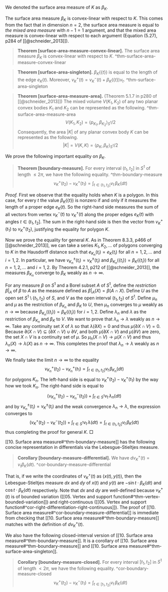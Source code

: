 We denoted the surface area measure of $K$ as $\beta_K$.

The surface area measure $\beta_K$ is convex-linear with respect to $K$. This comes from the fact that in dimension $n=2$, the surface area measure is equal to _the mixed area measure_ with $n-1 = 1$ argument, and that the mixed area measure is convex-linear with respect to each argument (Equation (5.27), p284 of [[@schneider_2013]]).

> __Theorem [surface-area-measure-convex-linear].__ The surface area measure $\beta_K$ is convex-linear with respect to $K$. ^thm-surface-area-measure-convex-linear

> __Theorem [surface-area-singleton].__ $\beta_K(\left\{ t \right\})$ is equal to the length of the edge $e_K(t)$. Moreover, $v_K^+(t) = v_K^-(t) + \beta_K(\left\{ t \right\}) v_t$. ^thm-surface-area-singleton

> __Theorem [surface-area-measure-area].__ (Theorem 5.1.7 in p280 of [[@schneider_2013]]) The mixed volume $V(K_1, K_2)$ of any two planar convex bodies $K_1$ and $K_2$ can be represented as the following. ^thm-surface-area-measure-area
$$
V(K_1, K_2) = \left< p_{K_1}, \beta_{K_2} \right>_{S^1} / 2
$$
> Consequently, the area $|K|$ of any planar convex body $K$ can be represented as the following.
$$
|K| = V(K, K) = \left< p_K, \beta_K \right>_{S^1} / 2
$$

We prove the following important equality on $\beta_K$.

> __Theorem [boundary-measure].__ For every interval $(t_1, t_2]$ in $S^1$ of length $\leq 2\pi$, we have the following equality. ^thm-boundary-measure
$$
v_K^+(t_2) - v_K^+(t_1) = \int_{t \in (t_1, t_2]} v_t \, \beta_K(dt)
$$

_Proof._ First we observe that the equality holds when $K$ is a polygon. In this case, for every $t$ the value $\beta_K(\left\{ t \right\})$ is nonzero if and only if it measures the length of a proper edge $e_K(t)$. So the right-hand side measures the sum of all vectors from vertex $v_K^-(t)$ to $v_K^+(t)$ along the proper edges $e_K(t)$ with angles $t \in (t_1, t_2]$. The sum in the right-hand side is then the vector from $v_K^+(t_1)$ to $v_K^+(t_2)$, justifying the equality for polygon $K$.  

Now we prove the equality for general $K$. As in Theorem 8.3.3, p466 of [[@schneider_2013]], we can take a series $K_1, K_2, \dots$ of polygons converging to $K$ in the Hausdorff distance such that $e_{K_n}(t_i) = e_{K}(t_i)$ for all $n = 1, 2, \dots$ and $i = 1, 2$. In particular, we have $v_{K_n}^{\pm}(t_i) = v_{K}^{\pm}(t_i)$ and $\beta_{K_n}(\{t_i\}) = \beta_{K}(\{t_i\})$ for all $n = 1, 2, \dots$ and $i = 1, 2$. By Theorem 4.2.1, p212 of [[@schneider_2013]], the measures $\beta_{K_n}$ converge to $\beta_K$ weakly as $n \to \infty$.

For any measure $\beta$ on $S^1$ and a Borel subset $A$ of $S^1$, define the _restriction_ $\beta|_A$ of $\beta$ to $A$ as the measure defined as $\beta|_A(X) = \beta(A \cap X)$. Define $U$ as the open set $S^1 \setminus \left\{ t_1, t_2 \right\}$ of $S$, and $V$ as the open interval $(t_1, t_2)$ of $S^1$. Define $\mu_n$ and $\mu$ as the restriction of $\beta_{K_n}$ and $\beta_K$ to $U$, then $\mu_n$ converges to $\mu$ weakly as $n \to \infty$ because $\beta_{K_n}(\{t_i\}) = \beta_{K}(\{t_i\})$ for $i = 1, 2$. Define $\lambda_n$ and $\lambda$ as the restriction of $\beta_{K_n}$ and $\beta_K$ to $V$. We want to prove that $\lambda_n \to \lambda$ weakly as $n \to \infty$. Take any continuity set $X$ of $\lambda$ so that $\lambda(\partial X) = 0$ and thus $\mu(\partial X \cap V) = 0$. Because $\partial(X \cap V) \subseteq (\partial X \cap V) \cup \partial V$, and both $\mu(\partial X \cap V)$ and $\mu(\partial V)$ are zero, the set $X \cap V$ is a continuity set of $\mu$. So $\mu_n(X \cap V) \to \mu(X \cap V)$ and thus $\lambda_n(X) \to \lambda(X)$ as $n \to \infty$. This completes the proof that $\lambda_n \to \lambda$ weakly as $n \to \infty$.

We finally take the limit $n \to \infty$ to the equality
$$
v_{K_n}^+(t_2) - v_{K_n}^+(t_1) = \int_{t \in (t_1, t_2]} v_t \, \beta_{K_n}(dt)
$$
for polygons $K_n$. The left-hand side is equal to $v_K^+(t_2) - v_K^+(t_1)$ by the way how we took $K_n$. The right-hand side is equal to
$$
(v_{K_n}^+(t_2) - v_{K_n}^-(t_2)) + \int_{t \in S^1} v_t \, \lambda_n(dt)
$$
and by $v_{K_n}^{\pm}(t_i) = v_{K}^{\pm}(t_i)$ and the weak convergence $\lambda_n \to \lambda$, the expression converges to
$$
(v_{K}^+(t_2) - v_{K}^-(t_2)) + \int_{t \in S^1} v_t \, \lambda(dt) = \int_{t \in (t_1, t_2]} v_t\, \beta_{K}(dt)
$$
thus completing the proof for general $K$. □

[[10. Surface area measure#^thm-boundary-measure]] has the following concise representation in differentials via the Lebesgue-Stieltjes measure.

> __Corollary [boundary-measure-differential].__ We have $dv_K^+(t) = v_t \beta_K(dt)$. ^cor-boundary-measure-differential

That is, if we write the coordinates of $v_K^+(t)$ as $(x(t), y(t))$, then the Lebesgue-Stieltjes measure $dx$ and $dy$ of $x(t)$ and $y(t)$ are $-\sin t \cdot \beta_K(dt)$ and $\cos t \cdot \beta_K(dt)$ respectively. Note that $dx$ and $dy$ are well-defined because $v_K^+(t)$ is of bounded variation ([[05. Vertex and support function#^thm-vertex-bounded-variation]]) and right-continuous ([[05. Vertex and support function#^cor-right-differentiation-right-continuous]]). The proof of [[10. Surface area measure#^cor-boundary-measure-differential]] is immediate from checking that [[10. Surface area measure#^thm-boundary-measure]] matches with the definition of $d v_K^+(t)$.

We also have the following closed-interval version of [[10. Surface area measure#^thm-boundary-measure]]. It is a corollary of [[10. Surface area measure#^thm-boundary-measure]] and [[10. Surface area measure#^thm-surface-area-singleton]].

> __Corollary [boundary-measure-closed].__ For every interval $[t_1, t_2]$ in $S^1$ of length $< 2\pi$, we have the following equality. ^cor-boundary-measure-closed
$$
v_K^+(t_2) - v_K^-(t_1) = \int_{t \in [t_1, t_2]} v_t \, \beta_K(dt)
$$